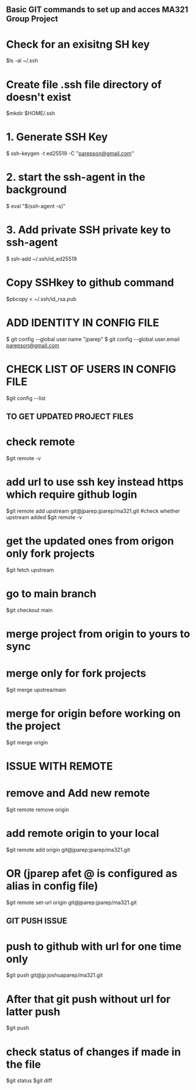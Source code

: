 ## Basic GIT commands to set up and acces MA321 Group Project

# Check for an exisitng SH key
$ls -al ~/.ssh
# Create file .ssh file directory of doesn't exist
$mkdir $HOME/.ssh

# 1. Generate SSH Key
$ ssh-keygen -t ed25519 -C "parepson@gmail.com"
# 2. start the ssh-agent in the background
$ eval "$(ssh-agent -s)"
# 3. Add private SSH private key to ssh-agent
$ ssh-add ~/.ssh/id_ed25519

# Copy SSHkey to github command
$pbcopy < ~/.ssh/id_rsa.pub

# ADD IDENTITY IN CONFIG FILE
$ git config --global user.name "jparep"
$ git config --global user.email parepson@gmail.com

# CHECK LIST OF USERS IN CONFIG FILE
$git config --list


## TO GET UPDATED PROJECT FILES
# check remote
$git remote -v  
# add url to use ssh key instead https which require github login 
$git remote add upstream git@jparep:jparep/ma321.git
#check whether upstream added
$git remote -v 
# get the updated ones from origon only fork projects
$git fetch upstream 
# go to main branch
$git checkout main 
# merge project from origin to yours to sync
# merge only for fork projects
$git merge upstrea/main 
# merge for origin before working on the project
$git merge origin 

# ISSUE WITH REMOTE
# remove and Add new remote
$git remote remove origin
# add remote origin to your local
$git remote add origin git@jparep:jparep/ma321.git
# OR (jparep afet @ is configured as alias in config file)
$git remote set-url origin git@jparep:jparep/ma321.git

## GIT PUSH ISSUE
# push to github with url for one time only
$git push git@jp:joshuaparep/ma321.git
# After that git push without url for latter push
$git push

# check status of changes if made in the file
$git status
$git diff

